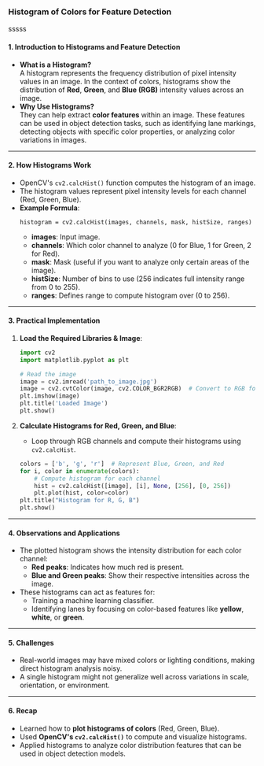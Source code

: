 ### **Histogram of Colors for Feature Detection**
sssss

#### **1. Introduction to Histograms and Feature Detection**
   - **What is a Histogram?**  
     A histogram represents the frequency distribution of pixel intensity values in an image. In the context of colors, histograms show the distribution of **Red**, **Green**, and **Blue (RGB)** intensity values across an image.
   - **Why Use Histograms?**  
     They can help extract **color features** within an image. These features can be used in object detection tasks, such as identifying lane markings, detecting objects with specific color properties, or analyzing color variations in images.

---

#### **2. How Histograms Work**
   - OpenCV's `cv2.calcHist()` function computes the histogram of an image.
   - The histogram values represent pixel intensity levels for each channel (Red, Green, Blue).
   - **Example Formula**:  
     ```
     histogram = cv2.calcHist(images, channels, mask, histSize, ranges)
     ```
     - **images**: Input image.
     - **channels**: Which color channel to analyze (0 for Blue, 1 for Green, 2 for Red).
     - **mask**: Mask (useful if you want to analyze only certain areas of the image).
     - **histSize**: Number of bins to use (256 indicates full intensity range from 0 to 255).
     - **ranges**: Defines range to compute histogram over (0 to 256).

---

#### **3. Practical Implementation**

1. **Load the Required Libraries & Image**:
   ```python
   import cv2
   import matplotlib.pyplot as plt

   # Read the image
   image = cv2.imread('path_to_image.jpg')
   image = cv2.cvtColor(image, cv2.COLOR_BGR2RGB)  # Convert to RGB for visualization
   plt.imshow(image)
   plt.title('Loaded Image')
   plt.show()
   ```

2. **Calculate Histograms for Red, Green, and Blue**:
   - Loop through RGB channels and compute their histograms using `cv2.calcHist`.
   ```python
   colors = ['b', 'g', 'r']  # Represent Blue, Green, and Red
   for i, color in enumerate(colors):
       # Compute histogram for each channel
       hist = cv2.calcHist([image], [i], None, [256], [0, 256])
       plt.plot(hist, color=color)
   plt.title("Histogram for R, G, B")
   plt.show()
   ```

---

#### **4. Observations and Applications**
   - The plotted histogram shows the intensity distribution for each color channel:
     - **Red peaks**: Indicates how much red is present.
     - **Blue and Green peaks**: Show their respective intensities across the image.
   - These histograms can act as features for:
     - Training a machine learning classifier.
     - Identifying lanes by focusing on color-based features like **yellow**, **white**, or **green**.

---

#### **5. Challenges**
   - Real-world images may have mixed colors or lighting conditions, making direct histogram analysis noisy.
   - A single histogram might not generalize well across variations in scale, orientation, or environment.

---

#### **6. Recap**
   - Learned how to **plot histograms of colors** (Red, Green, Blue).
   - Used **OpenCV's `cv2.calcHist()`** to compute and visualize histograms.
   - Applied histograms to analyze color distribution features that can be used in object detection models.

